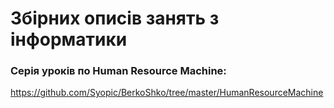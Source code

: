 # Збірних описів занять з інформатики

### Серія уроків по Human Resource Machine: 

<https://github.com/Syopic/BerkoShko/tree/master/HumanResourceMachine>
